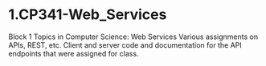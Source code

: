 # 1.CP341-Web_Services
Block 1 Topics in Computer Science: Web Services
Various assignments on APIs, REST, etc.
Client and server code and documentation for the API endpoints that were assigned for class.
